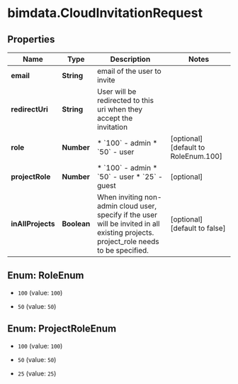 # bimdata.CloudInvitationRequest

## Properties

Name | Type | Description | Notes
------------ | ------------- | ------------- | -------------
**email** | **String** | email of the user to invite | 
**redirectUri** | **String** | User will be redirected to this uri when they accept the invitation | 
**role** | **Number** | * &#x60;100&#x60; - admin * &#x60;50&#x60; - user | [optional] [default to RoleEnum.100]
**projectRole** | **Number** | * &#x60;100&#x60; - admin * &#x60;50&#x60; - user * &#x60;25&#x60; - guest | [optional] 
**inAllProjects** | **Boolean** | When inviting non-admin cloud user, specify if the user will be invited in all existing projects. project_role needs to be specified. | [optional] [default to false]



## Enum: RoleEnum


* `100` (value: `100`)

* `50` (value: `50`)





## Enum: ProjectRoleEnum


* `100` (value: `100`)

* `50` (value: `50`)

* `25` (value: `25`)





